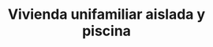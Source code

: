 ---
title: "Vivienda unifamiliar aislada y piscina"  # Opcional, si deseas un título
location: "Vía Cornisa 51, Calviá"
startYear: 2022
endYear: 2023
sponsor: "Calviá Country Club"
mainImage: /single-house-pool/IMG_4938.JPG
images:
  - /single-house-pool/IMG_4938.JPG
  - /single-house-pool/IMG_20230418_091945.jpg
  - /single-house-pool/IMG_20230822_090156.jpg
  - /single-house-pool/IMG_20230905_093712.jpg
  - /single-house-pool/IMG_20231107_092353.jpg
---